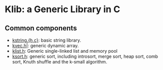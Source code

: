 # Klib: a Generic Library in C

## Common components

* [kstring.{h,c}][kstring]: basic string library.
* [kvec.h][kvec]|: generic dynamic array.
* [klist.h][klist]: Generic single-linked list and memory pool
* [ksort.h][ksort]: generic sort, including introsort, merge sort, heap sort, comb sort, Knuth shuffle and the k-small algorithm.

[kstring]: https://github.com/tqfx/klib/blob/master/klib/kstring.h
[kvec]: https://github.com/tqfx/klib/blob/master/klib/kvec.h
[klist]: https://github.com/tqfx/klib/blob/master/klib/klist.h
[ksort]: https://github.com/tqfx/klib/blob/master/klib/ksort.h

